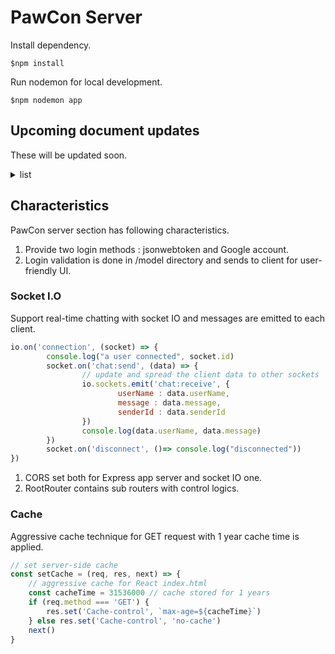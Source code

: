 # PawCon Server

Install dependency. 

```shell
$npm install
```

Run nodemon for local development.

```shell
$npm nodemon app
```

## Upcoming document updates

These will be updated soon. 

<details>
<summary>list</summary>

### Router
### Authentication
### CORS
### Security
### APIs
### Middleware
</details>

## Characteristics

PawCon server section has following characteristics. 

1. Provide two login methods : jsonwebtoken and Google account.
1. Login validation is done in /model directory and sends to client for user-friendly UI.   

### Socket I.O

Support real-time chatting with socket IO and messages are emitted to each client.

```js 
io.on('connection', (socket) => {
        console.log("a user connected", socket.id)
        socket.on('chat:send', (data) => {
                // update and spread the client data to other sockets
                io.sockets.emit('chat:receive', {
                        userName : data.userName, 
                        message : data.message, 
                        senderId : data.senderId
                })
                console.log(data.userName, data.message)
        })
        socket.on('disconnect', ()=> console.log("disconnected"))
})
```

1. CORS set both for Express app server and socket IO one.
1. RootRouter contains sub routers with control logics.

### Cache

Aggressive cache technique for GET request with 1 year cache time is applied.

```js
// set server-side cache 
const setCache = (req, res, next) => {
    // aggressive cache for React index.html
    const cacheTime = 31536000 // cache stored for 1 years
    if (req.method === 'GET') {
        res.set('Cache-control', `max-age=${cacheTime}`) 
    } else res.set('Cache-control', 'no-cache')
    next()
}
```